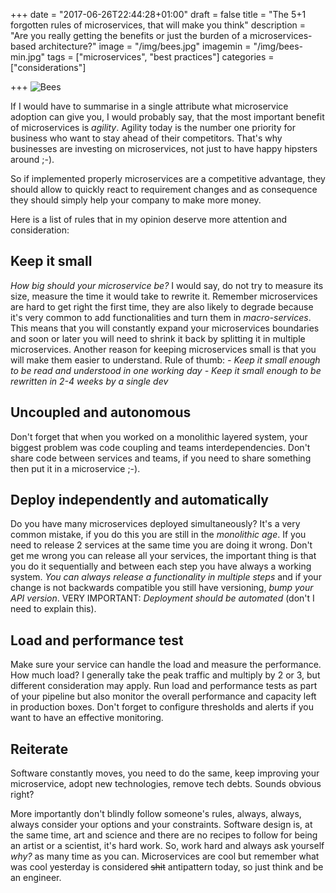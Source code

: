 +++
date = "2017-06-26T22:44:28+01:00"
draft = false
title = "The 5+1 forgotten rules of microservices, that will make you think"
description = "Are you really getting the benefits or just the burden of a microservices-based architecture?"
image = "/img/bees.jpg"
imagemin = "/img/bees-min.jpg"
tags = ["microservices", "best practices"]
categories = ["considerations"]

+++
![Bees](/img/bees-min.jpg)

If I would have to summarise in a single attribute what microservice adoption can give you, I would probably say, that the most important benefit of microservices is *agility*. Agility today is the number one priority for business who want to stay ahead of their competitors. That's why businesses are investing on microservices, not just to have happy hipsters around ;-).

So if implemented properly microservices are a competitive advantage, they should allow to quickly react to requirement changes and as consequence they should simply help your company to make more money.

Here is a list of rules that in my opinion deserve more attention and consideration:


## Keep it small
*How big should your microservice be?* I would say, do not try to measure its size, measure the time it would take to rewrite it. Remember microservices are hard to get right the first time, they are also likely to degrade because it's very common to add functionalities and turn them in *macro-services*. This means that you will constantly expand your microservices boundaries and soon or later you will need to shrink it back by splitting it in multiple microservices. Another reason for keeping microservices small is that you will make them easier to understand.
Rule of thumb:
*- Keep it small enough to be read and understood in one working day*
*- Keep it small enough to be rewritten in 2-4 weeks by a single dev*

## Uncoupled and autonomous
Don't forget that when you worked on a monolithic layered system, your biggest problem was code coupling and teams interdependencies. Don't share code between services and teams, if you need to share something then put it in a microservice ;-).

## Deploy independently and automatically
Do you have many microservices deployed simultaneously? It's a very common mistake, if you do this you are still in the *monolithic age*. If you need to release 2 services at the same time you are doing it wrong. Don't get me wrong you can release all your services, the important thing is that you do it sequentially and between each step you have always a working system.
*You can always release a functionality in multiple steps* and if your change is not backwards compatible you still have versioning, *bump your API version*.
VERY IMPORTANT: *Deployment should be automated* (don't I need to explain this).

## Load and performance test
Make sure your service can handle the load and measure the performance. How much load? I generally take the peak traffic and multiply by 2 or 3, but different consideration may apply. Run load and performance tests as part of your pipeline but also monitor the overall performance and capacity left in production boxes. Don't forget to configure thresholds and alerts if you want to have an effective monitoring.

## Reiterate
Software constantly moves, you need to do the same, keep improving your microservice, adopt new technologies, remove tech debts. Sounds obvious right?

More importantly don't blindly follow someone's rules, always, always, always consider your options and your constraints. Software design is, at the same time, art and science and there are no recipes to follow for being an artist or a scientist, it's hard work. So, work hard and always ask yourself _why?_ as many time as you can.
Microservices are cool but remember what was cool yesterday is considered ~~shit~~ antipattern today, so just think and be an engineer.
